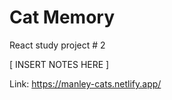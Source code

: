 # Cat Memory
React study project # 2

[ INSERT NOTES HERE ]

Link: https://manley-cats.netlify.app/
